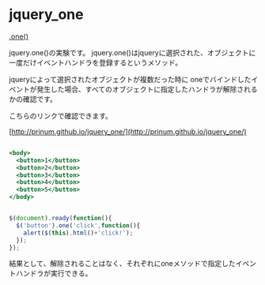 jquery_one
==========

[.one()](http://api.jquery.com/one/)

jquery.one()の実験です。
jquery.one()はjqueryに選択された、オブジェクトに一度だけイベントハンドラを登録するというメソッド。

jqueryによって選択されたオブジェクトが複数だった時に
oneでバインドしたイベントが発生した場合、すべてのオブジェクトに指定したハンドラが解除されるかの確認です。

こちらのリンクで確認できます。

[http://prinum.github.io/jquery_one/](http://prinum.github.io/jquery_one/)

```html:index.html

<body>
  <button>1</button>
  <button>2</button>
  <button>3</button>
  <button>4</button>
  <button>5</button>
</body>

```

```javascript:app.js

$(document).ready(function(){
  $('button').one('click',function(){
    alert($(this).html()+'click!');
  });
});

```

結果として、解除されることはなく、それぞれにoneメソッドで指定したイベントハンドラが実行できる。  